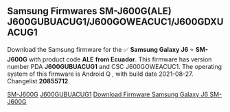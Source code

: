 <h2>Samsung Firmwares SM-J600G(ALE) J600GUBUACUG1/J600GOWEACUC1/J600GDXUACUG1</h2>
Download the Samsung firmware for the ✅ <strong>Samsung Galaxy J6 </strong> ⭐ <strong>SM-J600G</strong> with product code <strong>ALE</strong> <strong> from Ecuador</strong>. This firmware has version number PDA <strong>J600GUBUACUG1</strong> and CSC J600GOWEACUC1. The operating system of this firmware is Android Q , with build date 2021-08-27. Changelist <strong>20855712</strong>.


[SM-J600G](https://samfirm.shop/samsung/model/SM-J600G)
[J600GUBUACUG1](https://samfirm.shop/samsung/pda/J600GUBUACUG1)
[Download Firmware Samsung Galaxy J6 SM-J600G](https://samfirm.shop/samsung/firmware/452639)
